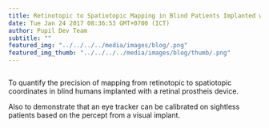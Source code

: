 ```yaml
--- 
title: Retinotopic to Spatiotopic Mapping in Blind Patients Implanted with Retinal Prosthesis
date: Tue Jan 24 2017 08:36:53 GMT+0700 (ICT) 
author: Pupil Dev Team 
subtitle: ""
featured_img: "../../../../media/images/blog/.png"
featured_img_thumb: "../../../../media/images/blog/thumb/.png" 
---
```


<img src="../../../../media/images/blog/.png" class='Feature-image u-padBottom--1' alt="">

To quantify the precision of mapping from retinotopic to spatiotopic coordinates in blind humans implanted with a retinal prostheis device.

Also to demonstrate that an eye tracker can be calibrated on sightless patients based on the percept from a visual implant.

